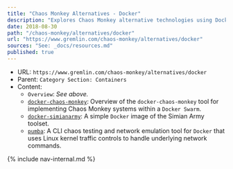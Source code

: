 ```yaml
---
title: "Chaos Monkey Alternatives - Docker"
description: "Explores Chaos Monkey alternative technologies using Docker."
date: 2018-08-30
path: "/chaos-monkey/alternatives/docker"
url: "https://www.gremlin.com/chaos-monkey/alternatives/docker"
sources: "See: _docs/resources.md"
published: true
---
```


- URL: `https://www.gremlin.com/chaos-monkey/alternatives/docker`
- Parent: `Category Section: Containers`
- Content:
  - `Overview`: _See above._
  - [`docker-chaos-monkey`](https://github.com/titpetric/docker-chaos-monkey): Overview of the `docker-chaos-monkey` tool for implementing Chaos Monkey systems within a `Docker Swarm`.
  - [`docker-simianarmy`](https://github.com/mlafeldt/docker-simianarmy): A simple `Docker` image of the Simian Army toolset.
  - [`pumba`](https://github.com/alexei-led/pumba): A CLI chaos testing and network emulation tool for `Docker` that uses Linux kernel traffic controls to handle underlying network commands.

{% include nav-internal.md %}